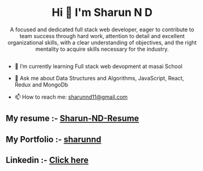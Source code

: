 <html>
<h1 align="center"> Hi 👋 I'm Sharun N D</h1>

<p align="center">A focused and dedicated full stack web developer, eager to contribute to team success through hard work, attention to detail and excellent organizational skills, with a clear understanding of objectives, and the right mentality to acquire skills necessary for the industry.</p>

<p align="center">
  <img alt="" src="https://user-images.githubusercontent.com/119393327/234069142-8c484f39-b017-4c96-aee2-98f740581c01.gif">
</p>


- 🔭 I’m currently learning Full stack web devopment at masai School

- 💬 Ask me about Data Structures and Algorithms, JavaScript, React, Redux and MongoDb

- 📫 How to reach me: sharunnd11@gmail.com

## My resume :- [Sharun-ND-Resume](https://drive.google.com/drive/folders/1HmI8ELHNq7nxSYIccfn1bioAHDF_niT1)
## My Portfolio :- [sharunnd](https://sharunnd.github.io/)
## Linkedin :- [Click here](https://www.linkedin.com/in/sharun-n-d-8351191b3/)
  
<p align="center">
    <img alt="" src="https://github-readme-streak-stats.herokuapp.com?user=sharunnd">
</p>
</html>
<!--
**sharunnd/sharunnd** is a ✨ _special_ ✨ repository because its `README.md` (this file) appears on your GitHub profile.

Here are some ideas to get you started:


- 🌱 I’m currently learning ...
- 👯 I’m looking to collaborate on ...

- 😄 Pronouns: ...
- ⚡ Fun fact: ...
-->

